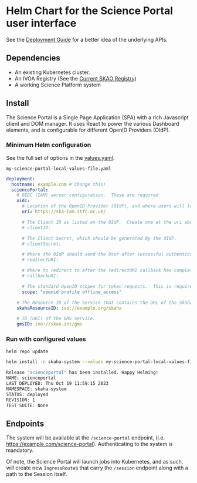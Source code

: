 # Helm Chart for the Science Portal user interface

See the [Deployment Guide](../README.md) for a better idea of the underlying APIs.

## Dependencies

- An existing Kubernetes cluster.
- An IVOA Registry (See the [Current SKAO Registry](https://spsrc27.iaa.csic.es/reg))
- A working Science Platform system

## Install

The Science Portal is a Single Page Application (SPA) with a rich Javascript client and DOM manager.  It uses React to power the various Dashboard elements, and is configurable for different OpenID Providers (OIdP).

### Minimum Helm configuration

See the full set of options in the [values.yaml](https://github.com/opencadc/science-platform/blob/SP-3544/deployment/helm/science-portal/values.yaml).

`my-science-portal-local-values-file.yaml`
```yaml
deployment:
  hostname: example.com # Change this!
  sciencePortal:
    # OIDC (IAM) server configuration.  These are required
    oidc:
      # Location of the OpenID Provider (OIdP), and where users will login
      uri: https://ska-iam.stfc.ac.uk/

      # The Client ID as listed on the OIdP.  Create one at the uri above.
      # clientID: 

      # The Client Secret, which should be generated by the OIdP.
      # clientSecret: 

      # Where the OIdP should send the User after successful authentication.  This is also known as the redirect_uri in OpenID.
      # redirectURI:

      # Where to redirect to after the redirectURI callback has completed.  This will almost always be the URL to the /science-portal main page (https://example.com/science-portal).
      # callbackURI: 

      # The standard OpenID scopes for token requests.  This is required, and if using the SKAO IAM, can be left as-is.
      scope: "openid profile offline_access"

    # The Resource ID of the Service that contains the URL of the Skaha service in the IVOA Registry
    skahaResourceID: ivo://example.org/skaha

    # ID (URI) of the GMS Service.
    gmsID: ivo://skao.int/gms
```

### Run with configured values

```bash
helm repo update

helm install -n skaha-system --values my-science-portal-local-values-file.yaml scienceportal science-platform/scienceportal

Release "scienceportal" has been installed. Happy Helming!
NAME: scienceportal
LAST DEPLOYED: Thu Oct 19 11:59:15 2023
NAMESPACE: skaha-system
STATUS: deployed
REVISION: 1
TEST SUITE: None
```

## Endpoints

The system will be available at the `/science-portal` endpoint, (i.e. https://example.com/science-portal).  Authenticating to the system is mandatory.

Of note, the Science Portal will launch jobs into Kubernetes, and as such, will create new `IngressRoute`s that carry the `/session` endpoint along with a path to the Session itself.

